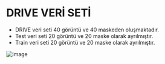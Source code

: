 <h1>DRIVE VERİ SETİ</h1>
<p>
  <ul>
    <li>DRIVE veri seti 40 görüntü ve 40 maskeden oluşmaktadır.</li>
    <li>Test veri seti 20 görüntü ve 20 maske olarak ayrılmıştır.</li>
    <li>
      Train veri seti 20 görüntü ve 20 maske olarak ayrılmıştır. 
    </li>
  </ul>
  
  ![image](https://github.com/KenannUnall/Blood_vessel_segmentation_with_UNet_architecture/assets/83499398/46b51d67-5e0f-443d-a35b-598e20be7d69)


</p>
